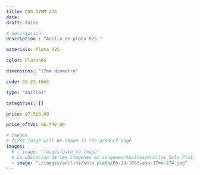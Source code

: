 ```yaml
---
title: ASO 17MM 274
date: 
draft: false

# descripcion
description : "Anillo de plata 925."

materials: Plata 925

color: Plateado

dimensions: "17mm diámetro"

code: 05-23-1663

type: "Anillos"

categories: []

price: $7.580,00

price_eftvo: $6.440,00

# Images
# first image will be shown in the product page
images:
  # - image: "images/path_to_image"
  # La ubicacion de las imagenes es imagenes/Anillos/Anillos.Solo Plata/05-23-1663-aso-17mm-274
  - image: "./images/anillos/solo_plata/05-23-1663-aso-17mm-274.jpg"
---
```

